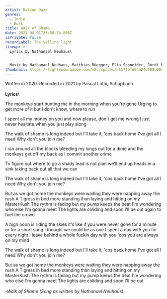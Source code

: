 ```yaml
---
artist: Datzun Daze
genres:
  - Indie
  - Rock
title: Walk of Shame
date: 2021-04-01T23:58:54.806Z
isPrivate: false
recordLabel: The yelling light
lineup: >-
  Lyrics by Nathanael Neuhaus\


  Music by Nathanael Neuhaus, Matthias Rüegger, Elia Schneider, Jordi Pürro, Marius Gruber, Maurin Pürro
thumbnail: https://lightroom.adobe.com/v2c/spaces/a117fbfd04a24df08b00dc7343422215/assets/38da59b0c4ce4c8c9a89e1eb8ddb0170/revisions/56967e6fe9b846a9ae0996f9eaaf9b7f/renditions/812465fcad902888a82c42487c9ed757
---
```

Written in 2020. Recorded in 2021 by Pascal Lüthi, Schüpbach.\
\
**Lyrics**\

The monkeys start hunting me 
in the morning when you're gone 
Urging to get more of it 
but I don't know, where to run 

I spent all my money on you 
and now please, don't get me wrong 
I just never hesitate 
when you just play along 

The walk of shame is long indeed 
but I'll take it, 'cos back home I've got all I need 
Why don't you join me? 

I ran around all the blocks 
bleeding my lungs out for a dime 
and the monkeys get off my back 
as I commit another crime 

To figure out where to go 
a shady lead is not plan
we'll end up heads in a sink 
taking back out all that we can

The walk of shame is long indeed 
but I'll take it, 'cos back home I've got all I need 
Why don't you join me? 

But as we got home
the monkeys were waiting 
they were napping away the rush
A Tigress in bed 
more standing than laying 
and hitting on my MasterKush 
The rythm is fading but my pump keeps the beat 
I'm wondering who else I'm gonna meet 
The lights are coliding and soon I'll be out
again to fuel the crowd

A high noon is riding the skies 
it's like if you were never gone
for a minute or for a short song
I thought we could be as one 
I spent a day with you 
for every night I leave behind 
a whole fuckin day with you
 'cos you are always on my mind 

The walk of shame is long indeed 
but I'll take it, 'cos back home I've got all I need 
Why don't you join me? 

But as we got home
the monkeys were waiting 
they were napping away the rush
A Tigress in bed 
more standing than laying 
and hitting on my MasterKush 
The rythm is fading but my pump keeps the beat 
I'm wondering who else I'm gonna meet 
The lights are coliding and soon I'll be out\
\
*\-Walk of Shame (Song as written by Nathanael Neuhaus)*
